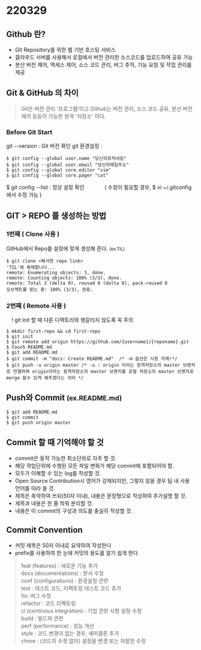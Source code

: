 # 220329 

## Github 란?
<ul>
<li>Git Repository를 위한 웹 기반 호스팅 서비스 </li>
<li>클라우드 서버를 사용해서 로컬에서 버전 관리한 소스코드를 업로드하여 공유 가능 </li>
<li>분산 버전 제어, 액세스 제어, 소스 코드 관리,  버그 추적, 기능 요청 및 작업 관리를 제공 </li>
</ul>

## Git & GitHub 의 차이 
<blockquote>
Git은 버전 관리 '프로그램'이고 
Github는 버전 관리, 소스 코드 공유, 분산 버전 제어 등등이 가능한 원격 '저장소' 이다.
</blockquote>

### Before Git Start
git --version :  Git 버전 확인 
git 환경설정  :
```
$ git config --global user.name "당신의유저네임"
$ git config --global user.email "당신의메일주소"
$ git config --global core.editor "vim"
$ git config --global core.pager "cat"
```
$ git config --list : 정상 설정 확인
&emsp; &emsp; &emsp;( 수정이 필요할 경우, $ vi ~/.gitconfig 에서 수정 가능 )


## GIT > REPO 를 생성하는 방법

### 1번째 ( Clone 사용 )
GitHub에서 Repo를 설정에 맞게 생성해 준다. <small> (ex.TIL) </small>
```
$ git clone <복사한 repo link>
'TIL'에 복제합니다...
remote: Enumerating objects: 3, done.
remote: Counting objects: 100% (3/3), done.
remote: Total 3 (delta 0), reused 0 (delta 0), pack-reused 0
오브젝트를 받는 중: 100% (3/3), 완료.
```

### 2번째 ( Remote 사용 )
 &emsp;! git init 할 때 다른 디렉토리와 헷갈리지 않도록 꼭 주의
```
$ mkdir first-repo && cd first-repo
$ git init
$ git remote add origin https://github.com/{username}/{reponame}.git
$ touch README.md
$ git add README.md
$ git commit -m "docs: Create README.md"  /* -m 옵션은 사용 자제!*/
$ git push -u origin master /* -u : origin 이라는 원격저장소의 master 브랜치로 연결하여 origin이라는 원격저장소의 master 브랜치를 로컬 저장소의 master 브랜치로 merge 할수 있게 해주겠다는 의미 */
```

## Push와 Commit <small> (ex.README.md) </small>
```
$ git add README.md
$ git commit
$ git push origin master
```

## Commit 할 때 기억해야 할 것
<ul>
<li> commit은 동작 가능한 최소단위로 자주 할 것. </li>
<li> 해당 작업단위에 수행된 모든 파일 변화가 해당 commit에 포함되어야 함. </li>
<li> 모두가 이해할 수 있는 log를 작성할 것. </li>
<li> Open Source Contribution시 영어가 강제되지만, 그렇지 않을 경우 팀 내 사용 언어를 따라 쓸 것. </li>
<li> 제목은 축약하여 쓰되(50자 이내), 내용은 문장형으로 작성하여 추가설명 할 것. </li>
<li> 제목과 내용은 한 줄 띄워 분리할 것. </li>
<li>내용은 이 commit의 구성과 의도를 충실히 작성할 것. </li>
</ul>

## Commit Convention
<ul>
<li> 커밋 제목은 50자 이내로 요약하여 작성한다 </li>
<li> prefix를 사용하여 한 눈에 커밋의 용도를 알기 쉽게 한다 </li>
</ul>
<blockquote>
feat (features) : 새로운 기능 추가  <br/>
docs (documentations) : 문서 수정 <br/>
conf (configurations) : 환경설정 관련 <br/>
test : 테스트 코드, 리펙토링 테스트 코드 추가 <br/>
fix: 버그 수정 <br/>
refactor : 코드 리펙토링 <br/>
ci (continous integration) : 기업 관련 사항 설정 수정 <br/>
build : 빌드와 관련 <br/>
perf (performance) : 성능 개선 <br/>
style : 코드 변경이 없는 경우, 세미콜론 추가 <br/>
chore : (코드의 수정 없이) 설정을 변경 또는 자잘한 수정 <br/>
</blockquote>


